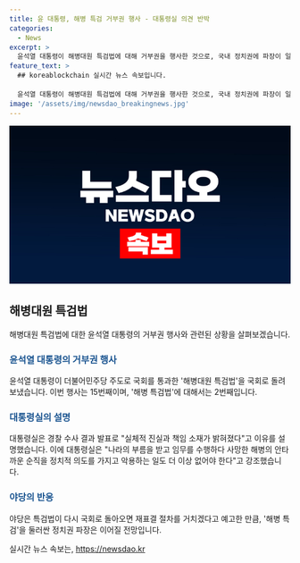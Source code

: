 ```yaml
---
title: 윤 대통령, 해병 특검 거부권 행사 - 대통령실 의견 반박
categories:
  - News
excerpt: >
  윤석열 대통령이 해병대원 특검법에 대해 거부권을 행사한 것으로, 국내 정치권에 파장이 일고 있습니다. 이에 야당은 철회를 요구하고, 국무총리는 악순환 종결을 바란 발언을 했습니다. 더불어민주당 등 야당은 재표결을 예고하며 정치권의 향배가 불투명해졌습니다.
feature_text: >
  ## koreablockchain 실시간 뉴스 속보입니다.

  윤석열 대통령이 해병대원 특검법에 대해 거부권을 행사한 것으로, 국내 정치권에 파장이 일고 있습니다. 이에 야당은 철회를 요구하고, 국무총리는 악순환 종결을 바란 발언을 했습니다. 더불어민주당 등 야당은 재표결을 예고하며 정치권의 향배가 불투명해졌습니다.
image: '/assets/img/newsdao_breakingnews.jpg'
---
```


<p><img src="/assets/img/newsdao_breakingnews.jpg" alt="koreablockchain 속보" /></p>

<h2 data-ke-size="size26">해병대원 특검법</h2>

<p data-ke-size="size16">해병대원 특검법에 대한 윤석열 대통령의 거부권 행사와 관련된 상황을 살펴보겠습니다.</p>

<h3><b><span style="color: #1a5490;">윤석열 대통령의 거부권 행사</span></b></h3>

<p>윤석열 대통령이 더불어민주당 주도로 국회를 통과한 '해병대원 특검법'을 국회로 돌려보냈습니다. 이번 행사는 15번째이며, '해병 특검법'에 대해서는 2번째입니다.</p>

<h3><b><span style="color: #1a5490;">대통령실의 설명</span></b></h3>

<p>대통령실은 경찰 수사 결과 발표로 "실체적 진실과 책임 소재가 밝혀졌다"고 이유를 설명했습니다. 이에 대통령실은 "나라의 부름을 받고 임무를 수행하다 사망한 해병의 안타까운 순직을 정치적 의도를 가지고 악용하는 일도 더 이상 없어야 한다"고 강조했습니다.</p>

<h3><b><span style="color: #1a5490;">야당의 반응</span></b></h3>

<p>야당은 특검법이 다시 국회로 돌아오면 재표결 절차를 거치겠다고 예고한 만큼, '해병 특검'을 둘러싼 정치권 파장은 이어질 전망입니다.</p>
실시간 뉴스 속보는, <a href="https://newsdao.kr" rel="dofollow">https://newsdao.kr</a>


